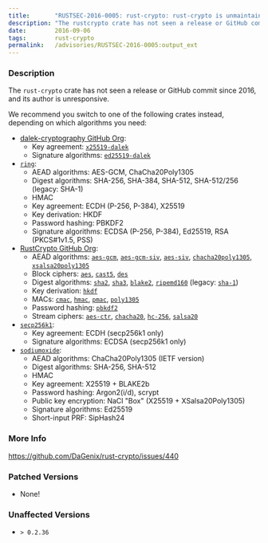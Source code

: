 ```yaml
---
title:       "RUSTSEC-2016-0005: rust-crypto: rust-crypto is unmaintained; switch to a modern alternative"
description: "The rustcrypto crate has not seen a release or GitHub commit since 2016, and its author is unresponsive. We recommend you switch to one of the following crates instead, depending on which algorithms you need  dalekcryptography GitHub Org   Key agreement x25519dalek   Signature algorithms ed25519dalek  ring   AEAD algorithms AESGCM, ChaCha20Poly1305   Digest algorithms SHA256, SHA384, SHA512, SHA512256 legacy SHA1   HMAC   Key agreement ECDH P256, P384, X25519   Key derivation HKDF   Password hashing PBKDF2   Signature algorithms ECDSA P256, P384, Ed25519, RSA PKCS1v1.5, PSS  RustCrypto GitHub Org   AEAD algorithms aesgcm, aesgcmsiv, aessiv, chacha20poly1305, xsalsa20poly1305   Block ciphers aes, cast5, des   Digest algorithms sha2, sha3, blake2, ripemd160 legacy sha1   Key derivation hkdf   MACs cmac, hmac, pmac, poly1305   Password hashing pbkdf2   Stream ciphers aesctr, chacha20, hc256, salsa20  secp256k1   Key agreement ECDH secp256k1 only   Signature algorithms ECDSA secp256k1 only  sodiumoxide   AEAD algorithms ChaCha20Poly1305 IETF version   Digest algorithms SHA256, SHA512   HMAC   Key agreement X25519  BLAKE2b   Password hashing Argon2id, scrypt   Public key encryption NaCl Box X25519  XSalsa20Poly1305   Signature algorithms Ed25519   Shortinput PRF SipHash24 dalekcryptography GitHub Org httpsgithub.comdalekcryptography RustCrypto GitHub Org httpsgithub.comRustCrypto aes httpscrates.iocratesaes aesctr httpscrates.iocratesaesctr aesgcm httpscrates.iocratesaesgcm aesgcmsiv httpscrates.iocratesaesgcmsiv aessiv httpscrates.iocratesaessiv blake2 httpscrates.iocratesblake2 cast5 httpscrates.iocratescast5 chacha20 httpscrates.iocrateschacha20 chacha20poly1305 httpscrates.iocrateschacha20poly1305 cmac httpscrates.iocratescmac des httpscrates.iocratesdes ed25519dalek httpscrates.iocratesed25519dalek hc256 httpscrates.iocrateshc256 hkdf httpscrates.iocrateshkdf hmac httpscrates.iocrateshmac pbkdf2 httpscrates.iocratespbkdf2 pmac httpscrates.iocratespmac poly1305 httpscrates.iocratespoly1305 ring httpscrates.iocratesring ripemd160 httpscrates.iocratesripemd160 salsa20 httpscrates.iocratessalsa20 secp256k1 httpscrates.iocratessecp256k1 sha1 httpscrates.iocratessha1 sha2 httpscrates.iocratessha2 sha3 httpscrates.iocratessha3 sodiumoxide httpscrates.iocratessodiumoxide x25519dalek httpscrates.iocratesx25519dalek xsalsa20poly1305 httpscrates.iocratesxsalsa20poly1305"
date:        2016-09-06
tags:        rust-crypto
permalink:   /advisories/RUSTSEC-2016-0005:output_ext
---
```


### Description

The `rust-crypto` crate has not seen a release or GitHub commit since 2016,
and its author is unresponsive.

We recommend you switch to one of the following crates instead, depending on
which algorithms you need:

- [dalek-cryptography GitHub Org]:
  - Key agreement: [`x25519-dalek`]
  - Signature algorithms: [`ed25519-dalek`]
- [`ring`]:
  - AEAD algorithms: AES-GCM, ChaCha20Poly1305
  - Digest algorithms: SHA-256, SHA-384, SHA-512, SHA-512/256 (legacy: SHA-1)
  - HMAC
  - Key agreement: ECDH (P-256, P-384), X25519
  - Key derivation: HKDF
  - Password hashing: PBKDF2
  - Signature algorithms: ECDSA (P-256, P-384), Ed25519, RSA (PKCS#1v1.5, PSS)
- [RustCrypto GitHub Org]:
  - AEAD algorithms: [`aes-gcm`], [`aes-gcm-siv`], [`aes-siv`], [`chacha20poly1305`], [`xsalsa20poly1305`]
  - Block ciphers: [`aes`], [`cast5`], [`des`]
  - Digest algorithms: [`sha2`], [`sha3`], [`blake2`], [`ripemd160`] (legacy: [`sha-1`])
  - Key derivation: [`hkdf`]
  - MACs: [`cmac`], [`hmac`], [`pmac`], [`poly1305`]
  - Password hashing: [`pbkdf2`]
  - Stream ciphers: [`aes-ctr`], [`chacha20`], [`hc-256`], [`salsa20`]
- [`secp256k1`]:
  - Key agreement: ECDH (secp256k1 only)
  - Signature algorithms: ECDSA (secp256k1 only)
- [`sodiumoxide`]:
  - AEAD algorithms: ChaCha20Poly1305 (IETF version)
  - Digest algorithms: SHA-256, SHA-512
  - HMAC
  - Key agreement: X25519 + BLAKE2b
  - Password hashing: Argon2(i/d), scrypt
  - Public key encryption: NaCl "Box" (X25519 + XSalsa20Poly1305)
  - Signature algorithms: Ed25519
  - Short-input PRF: SipHash24

[dalek-cryptography GitHub Org]: https://github.com/dalek-cryptography
[RustCrypto GitHub Org]: https://github.com/RustCrypto
[`aes`]: https://crates.io/crates/aes
[`aes-ctr`]: https://crates.io/crates/aes-ctr
[`aes-gcm`]: https://crates.io/crates/aes-gcm
[`aes-gcm-siv`]: https://crates.io/crates/aes-gcm-siv
[`aes-siv`]: https://crates.io/crates/aes-siv
[`blake2`]: https://crates.io/crates/blake2
[`cast5`]: https://crates.io/crates/cast5
[`chacha20`]: https://crates.io/crates/chacha20
[`chacha20poly1305`]: https://crates.io/crates/chacha20poly1305
[`cmac`]: https://crates.io/crates/cmac
[`des`]: https://crates.io/crates/des
[`ed25519-dalek`]: https://crates.io/crates/ed25519-dalek
[`hc-256`]: https://crates.io/crates/hc-256
[`hkdf`]: https://crates.io/crates/hkdf
[`hmac`]: https://crates.io/crates/hmac
[`pbkdf2`]: https://crates.io/crates/pbkdf2
[`pmac`]: https://crates.io/crates/pmac
[`poly1305`]: https://crates.io/crates/poly1305
[`ring`]: https://crates.io/crates/ring
[`ripemd160`]: https://crates.io/crates/ripemd160
[`salsa20`]: https://crates.io/crates/salsa20
[`secp256k1`]: https://crates.io/crates/secp256k1
[`sha-1`]: https://crates.io/crates/sha-1
[`sha2`]: https://crates.io/crates/sha2
[`sha3`]: https://crates.io/crates/sha3
[`sodiumoxide`]: https://crates.io/crates/sodiumoxide
[`x25519-dalek`]: https://crates.io/crates/x25519-dalek
[`xsalsa20poly1305`]: https://crates.io/crates/xsalsa20poly1305

### More Info

<https://github.com/DaGenix/rust-crypto/issues/440>

### Patched Versions

- None!


### Unaffected Versions

- `> 0.2.36`
